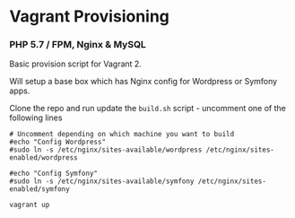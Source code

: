 # Vagrant Provisioning
### PHP 5.7 / FPM, Nginx & MySQL

Basic provision script for Vagrant 2.

Will setup a base box which has Nginx config for Wordpress or Symfony apps.

Clone the repo and run update the `build.sh` script - uncomment one of the following lines

```
# Uncomment depending on which machine you want to build
#echo "Config Wordpress"
#sudo ln -s /etc/nginx/sites-available/wordpress /etc/nginx/sites-enabled/wordpress

#echo "Config Symfony"
#sudo ln -s /etc/nginx/sites-available/symfony /etc/nginx/sites-enabled/symfony
```

`vagrant up` 

